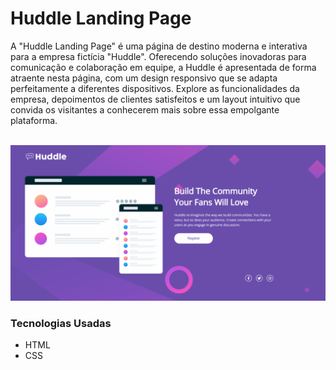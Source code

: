 # Huddle Landing Page
A "Huddle Landing Page" é uma página de destino moderna e interativa para a empresa fictícia "Huddle". Oferecendo soluções inovadoras para comunicação e colaboração em equipe, a Huddle é apresentada de forma atraente nesta página, com um design responsivo que se adapta perfeitamente a diferentes dispositivos. Explore as funcionalidades da empresa, depoimentos de clientes satisfeitos e um layout intuitivo que convida os visitantes a conhecerem mais sobre essa empolgante plataforma.<br><br>


<img src="./design/Desktop2.gif" alt="E a demostração de como o projeto fica no desktop">


### Tecnologias Usadas
- HTML
- CSS